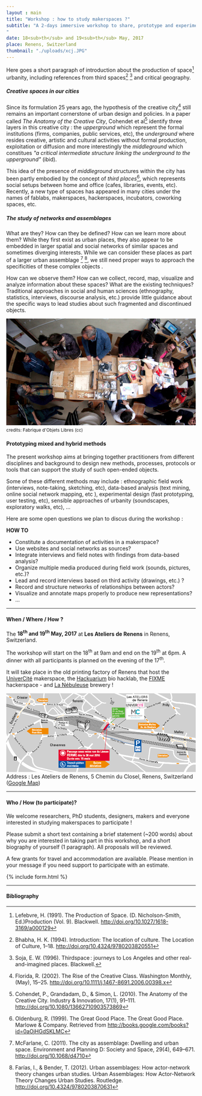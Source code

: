 ```yaml
---
layout : main
title: "Workshop : how to study makerspaces ?"
subtitle: "A 2-days immersive workshop to share, prototype and experiment with new approaches to study urban spaces of creativity.
"
date: 18<sub>th</sub> and 19<sub>th</sub> May, 2017
place: Renens, Switzerland
thumbnail: "./uploads/xcj.JPG"
---
```


Here goes a short paragraph of introduction about the production of space[^Lefebvre1991] urbanity, including references from third spaces[^Bhabha1994] [^Soja1996] and critical geography.



##### Creative spaces in our cities

Since its formulation 25 years ago, the hypothesis of the creative city[^Florida2002] still remains an important cornerstone of urban design and policies. In a paper called *The Anatomy of the Creative City*, Cohendet et al[^Cohendet2012] identify three layers in this creative city : the *upperground* which represent the formal institutions (firms, companies, public services, etc), the *underground* where resides creative, artistic and cultural activities without formal production, exploitation or diffusion and more interestingly the *middleground* which constitues *"a critical intermediate structure linking the underground to the upperground"* (ibid).

This idea of the presence of *middleground* structures within the city has been partly embodied by the concept of *third places*[^Oldenburg1999], which represents social setups between home and office (cafes, libraries, events, etc). Recently, a new type of spaces has appeared in many cities under the names of fablabs, makerspaces, hackerspaces, incubators, coworking spaces, etc.


##### The study of networks and assemblages

What are they? How can they be defined? How can we learn more about them? While they first exist as urban places, they also appear to be embedded in larger spatial and social networks of similar spaces and sometimes diverging interests. While we can  consider these places as part of a larger urban assemblage [^McFarlane2011] [^FariasBender2012], we still need proper ways to approach the specificities of these complex objects .

How can we observe them? How can we collect, record, map, visualize and analyze information about these spaces? What are the existing techniques? Traditional approaches in social and human sciences (ethnography, statistics, interviews, discourse analysis, etc.) provide little guidance about the specific ways to lead studies about such fragmented and discontinued objects.

![Workshop pic](./uploads/fol1.jpg)
<small>credits: Fabrique d'Objets Libres (cc)</small>

#### Prototyping mixed and hybrid methods

The present workshop aims at bringing together practitioners from different disciplines and background to design new methods, processes, protocols or tools that can support the study of such open-ended objects.

Some of these different methods may include : ethnographic field work (interviews, note-taking, sketching, etc), data-based analysis (text mining, online social network mapping, etc ), experimental design (fast prototyping, user testing, etc), sensible approaches of urbanity (soundscapes, exploratory walks, etc), ...

Here are some open questions we plan to discus during the workshop :

**HOW TO**

- Constitute a documentation of activities in a makerspace?
- Use websites and social networks as sources?
- Integrate interviews and field notes with findings from data-based analysis?
- Organize multiple media produced during field work (sounds, pictures, etc.)?
- Lead and record interviews based on third activity (drawings, etc.)  ?
- Record and structure networks of relationships between actors?
- Visualize and annotate maps properly to produce new representations?
- ...


---

#### When / Where / How ?

The **18<sup>th</sup> and 19<sup>th</sup> May, 2017** at **Les Ateliers de Renens** in Renens, Switzerland.

The workshop will start on the 18<sup>th</sup> at 9am and end on the 19<sup>th</sup> at 6pm. A dinner with all participants is planned on the evening of the 17<sup>th</sup>.

It will take place in the old printing factory of Renens that host the [UniverCité](https://univercite.ch) makerspace, the [Hackuarium](http://wiki.hackuarium.ch/w/Main_Page) bio hacklab, the [FIXME](https://fixme.ch/) hackerspace - and [La Nébuleuse](http://www.lanebuleuse.ch/) brewery !

![](./uploads/map.png)
Address : Les Ateliers de Renens, 5 Chemin du Closel, Renens, Switzerland ([Google Map](https://goo.gl/maps/9mirsdcJuY12))

---

#### Who / How (to participate)?


We welcome researchers, PhD students, designers, makers and everyone interested in studying makerspaces to participate !

Please submit a short text containing a brief statement (~200 words) about why you are interested in taking part in this workshop, and a short biography of yourself (1 paragraph). All proposals will be reviewed.

A few grants for travel and accommodation are available. Please mention in your message if you need support to participate with an estimate.


{% include form.html %}

---

#### Bibliography

[^Florida2002]: Florida, R. (2002). The Rise of the Creative Class. Washington Monthly, (May), 15–25. http://doi.org/10.1111/j.1467-8691.2006.00398.x

[^Cohendet2012]: Cohendet, P., Grandadam, D., & Simon, L. (2010). The Anatomy of the Creative City. Industry & Innovation, 17(1), 91–111. http://doi.org/10.1080/13662710903573869

[^FariasBender2012]: Farías, I., & Bender, T. (2012). Urban assemblages: How actor-network theory changes urban studies. Urban Assemblages: How Actor-Network Theory Changes Urban Studies. Routledge. http://doi.org/10.4324/9780203870631

[^McFarlane2011]: McFarlane, C. (2011). The city as assemblage: Dwelling and urban space. Environment and Planning D: Society and Space, 29(4), 649–671. http://doi.org/10.1068/d4710

[^Oldenburg1999]: Oldenburg, R. (1999). The Great Good Place. The Great Good Place. Marlowe & Company. Retrieved from http://books.google.com/books?id=0aOjHGdSKLMC

[^Bhabha1994]: Bhabha, H. K. (1994). Introduction: The location of culture. The Location of Culture, 1–18. http://doi.org/10.4324/9780203820551

[^Soja1996]: Soja, E. W. (1996). Thirdspace : journeys to Los Angeles and other real-and-imagined places. Blackwell.

[^Lefebvre1991]: Lefebvre, H. (1991). The Production of Space. (D. Nicholson-Smith, Ed.)Production (Vol. 9). Blackwell. http://doi.org/10.1027/1618-3169/a000129
